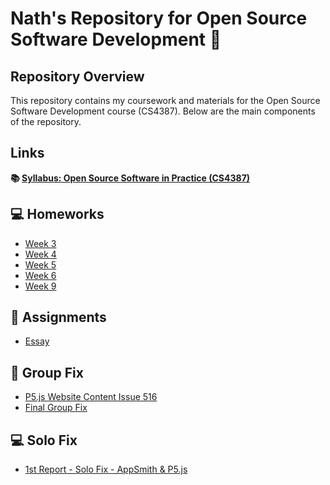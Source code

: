 # Nath's Repository for Open Source Software Development 🌸

## Repository Overview

This repository contains my coursework and materials for the Open Source Software Development course (CS4387). Below are the main components of the repository.

## Links

**📚 [Syllabus: Open Source Software in Practice (CS4387)](https://github.com/bennColl-cs4387/Nath/tree/main/Syllabus)**

## 💻 Homeworks
- [Week 3](https://github.com/sinhabintebabul/Nath-s-repo/tree/c9f952a45877bd39af3080729778ff662f1790a2/Homework/Week%2030)
- [Week 4](https://github.com/sinhabintebabul/Nath-s-repo/tree/c9f952a45877bd39af3080729778ff662f1790a2/Homework/Week%204)
- [Week 5](https://github.com/sinhabintebabul/Nath-s-repo/tree/c9f952a45877bd39af3080729778ff662f1790a2/Homework/Week%205)
- [Week 6](https://github.com/sinhabintebabul/Nath-s-repo/tree/c9f952a45877bd39af3080729778ff662f1790a2/Homework/Week%206)
- [Week 9](https://github.com/sinhabintebabul/Nath-s-repo/tree/c9f952a45877bd39af3080729778ff662f1790a2/Homework/Week%209)
  
## 📝 Assignments
- [Essay](https://github.com/sinhabintebabul/Nath-s-repo/tree/c9f952a45877bd39af3080729778ff662f1790a2/Assignments)

## 📄 Group Fix
- [P5.js Website Content Issue 516](https://github.com/sinhabintebabul/Nath-s-repo/tree/c9f952a45877bd39af3080729778ff662f1790a2/Group%20Fix)
- [Final Group Fix](https://github.com/bennColl-cs4387/Nath/blob/main/Group%20Fix/p5.js_516.md)
## 💻 Solo Fix
- [1st Report - Solo Fix - AppSmith & P5.js](https://github.com/bennColl-cs4387/Nath/blob/main/Solo%20Fix/Solo%20Fix%20Report.md)

